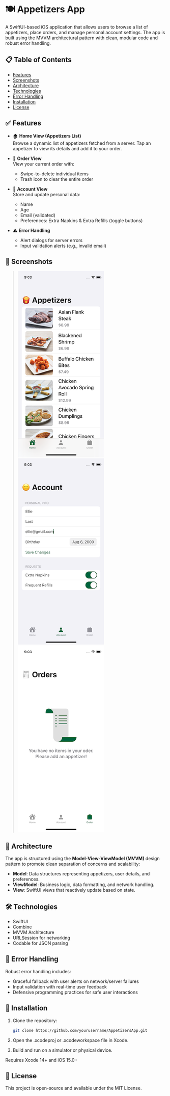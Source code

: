 # 🍽️ Appetizers App

A SwiftUI-based iOS application that allows users to browse a list of appetizers, place orders, and manage personal account settings. The app is built using the MVVM architectural pattern with clean, modular code and robust error handling.

## 📋 Table of Contents

- [Features](#features)
- [Screenshots](#screenshots)
- [Architecture](#architecture)
- [Technologies](#technologies)
- [Error Handling](#error-handling)
- [Installation](#installation)
- [License](#license)

## ✅ Features

- 🏠 **Home View (Appetizers List)**  
  Browse a dynamic list of appetizers fetched from a server. Tap an appetizer to view its details and add it to your order.

- 🧾 **Order View**  
  View your current order with:
  - Swipe-to-delete individual items
  - Trash icon to clear the entire order

- 👤 **Account View**  
  Store and update personal data:
  - Name
  - Age
  - Email (validated)
  - Preferences: Extra Napkins & Extra Refills (toggle buttons)

- ⚠️ **Error Handling**  
  - Alert dialogs for server errors
  - Input validation alerts (e.g., invalid email)

## 📸 Screenshots
> ![Home View](Screenshots/appetizers-home.png)
> ![Account View](Screenshots/appetizers-account.png)
> ![Order View](Screenshots/appetizers-order.png)


## 🧠 Architecture

The app is structured using the **Model-View-ViewModel (MVVM)** design pattern to promote clean separation of concerns and scalability:

- **Model**: Data structures representing appetizers, user details, and preferences.
- **ViewModel**: Business logic, data formatting, and network handling.
- **View**: SwiftUI views that reactively update based on state.

## 🛠 Technologies

- SwiftUI
- Combine
- MVVM Architecture
- URLSession for networking
- Codable for JSON parsing

## 🧯 Error Handling

Robust error handling includes:
- Graceful fallback with user alerts on network/server failures
- Input validation with real-time user feedback
- Defensive programming practices for safe user interactions

## 🚀 Installation

1. Clone the repository:
   ```bash
   git clone https://github.com/yourusername/AppetizersApp.git
2. Open the .xcodeproj or .xcodeworkspace file in Xcode.

3. Build and run on a simulator or physical device.

Requires Xcode 14+ and iOS 15.0+

## 📄 License
This project is open-source and available under the MIT License.
